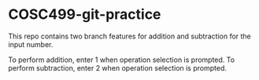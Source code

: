 # COSC499-git-practice
This repo contains two branch features for addition and subtraction for the input number.

To perform addition, enter 1 when operation selection is prompted. 
To perform subtraction, enter 2 when operation selection is prompted. 